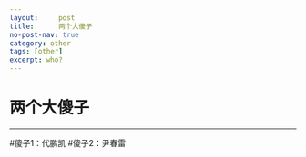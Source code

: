 ```yaml
---
layout:     post
title:      两个大傻子
no-post-nav: true
category: other
tags: [other]
excerpt: who?
---
```

# 两个大傻子

------

#傻子1：代鹏凯
#傻子2：尹春雷
